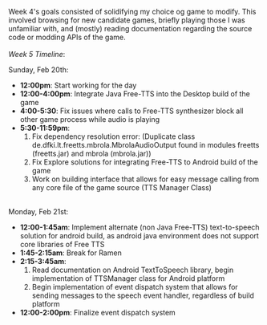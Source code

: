 
Week 4's goals consisted of solidifying my choice og game to modify. This involved browsing for new candidate games, briefly playing those I was unfamiliar with, and (mostly) reading documentation regarding the source code or modding APIs of the game. 
<br> 
<br>
<i>Week 5 Timeline</i>: 
<br>

Sunday, Feb 20th: 
<ul>
  <li><b>12:00pm</b>: Start working for the day</li>
<li><b>12:00-4:00pm</b>: Integrate Java Free-TTS into the Desktop build of the game</li>

<li><b>4:00-5:30</b>: Fix issues where calls to Free-TTS synthesizer block all other game process while audio is playing</li>
<li><b>5:30-11:59pm</b>: 
    <ol>
      <li>Fix dependency resolution error: (Duplicate class de.dfki.lt.freetts.mbrola.MbrolaAudioOutput found in modules freetts (freetts.jar) and mbrola (mbrola.jar)) </li>
      <li>Fix Explore solutions for integrating Free-TTS to Android build of the game </li>
      <li>Work on building interface that allows for easy message calling from any core file of the game source (TTS Manager Class)</li>
  </ol>
  
</li>
</ul>
<br>
Monday, Feb 21st: 
<ul>
<li><b>12:00-1:45am</b>: Implement alternate (non Java Free-TTS) text-to-speech solution for android build, as android java environment does not support core libraries of Free TTS</li>
 <li><b>1:45-2:15am</b>: Break for Ramen</li> 
<li><b>2:15-3:45am</b>:
  <ol>
    <li>Read documentation on Android TextToSpeech library, begin implementation of TTSManager class for Android platform</li>
    <li>Begin implementation of event dispatch system that allows for sending messages to the speech event handler, regardless of build platform</li>
    </ol>
  </li>
  <li><b>12:00-2:00pm</b>: Finalize event dispatch system </li>
</ul>
<br>

